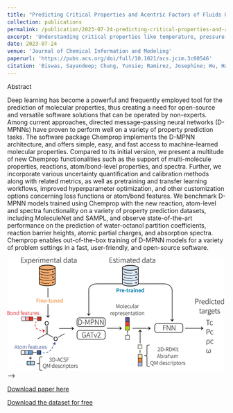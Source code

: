 ```yaml
---
title: "Predicting Critical Properties and Acentric Factors of Fluids Using Multitask Machine Learning"
collection: publications
permalink: /publication/2023-07-24-predicting-critical-properties-and-acentric-factors
excerpt: 'Understanding critical properties like temperature, pressure, density, and acentric factors is crucial for evaluating the thermo-physical properties of chemical compounds. Given the high costs and time involved in experiments, we developed a machine learning model to predict these properties using the SMILES representation of chemicals. We examined directed message passing neural network (D-MPNN) and graph attention network for model architecture and improved performance using added features, multitask training, and pretraining. Our optimized D-MPNN model, enriched by Abraham parameters, predicts multiple properties, showcasing top-tier accuracies in various evaluations. We have made the dataset, containing details for 1144 compounds, publicly available along with the source code for further research.<br/><img src="/images/critical.png" width="550" height="350">'
date: 2023-07-24
venue: 'Journal of Chemical Information and Modeling'
paperurl: 'https://pubs.acs.org/doi/full/10.1021/acs.jcim.3c00546'
citation: 'Biswas, Sayandeep; Chung, Yunsie; Ramirez, Josephine; Wu, Haoyang; Green, William H. (2023). &quot;Predicting Critical Properties and Acentric Factors of Fluids Using Multitask Machine Learning.&quot; <i>Journal of Chemical Information and Modeling</i>, 63(15), 4574-4588.'
---
```

Abstract

Deep learning has become a powerful and frequently employed tool for the prediction of molecular properties, thus creating a need for open-source and versatile software solutions that can be operated by non-experts. Among current approaches, directed message-passing neural networks (D-MPNNs) have proven to perform well on a variety of property prediction tasks. The software package Chemprop implements the D-MPNN architecture, and offers simple, easy, and fast access to machine-learned molecular properties. Compared to its initial version, we present a multitude of new Chemprop functionalities such as the support of multi-molecule properties, reactions, atom/bond-level properties, and spectra. Further, we incorporate various uncertainty quantification and calibration methods along with related metrics, as well as pretraining and transfer learning workflows, improved hyperparameter optimization, and other customization options concerning loss functions or atom/bond features. We benchmark D-MPNN models trained using Chemprop with the new reaction, atom-level and spectra functionality on a variety of property prediction datasets, including MoleculeNet and SAMPL, and observe state-of-the-art performance on the prediction of water-octanol partition coefficients, reaction barrier heights, atomic partial charges, and absorption spectra. Chemprop enables out-of-the-box training of D-MPNN models for a variety of problem settings in a fast, user-friendly, and open-source software.

![](/images/critical.png) -->

[Download paper here](https://pubs.acs.org/doi/full/10.1021/acs.jcim.3c00546) 

[Download the dataset for free](https://zenodo.org/record/8072892)
